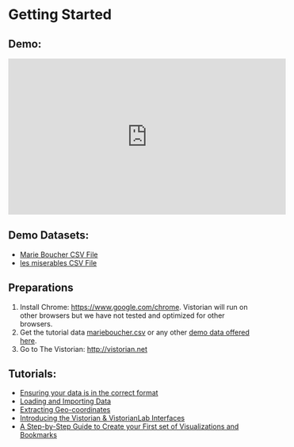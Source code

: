 <link rel="stylesheet" type="text/css" href="assets/styles/style.css">

# Getting Started

## Demo:
<iframe width="560" height="315" src="https://www.youtube.com/embed/0VE5X2GS3AE" title="The Vistorian" frameborder="0" allow="accelerometer; autoplay; clipboard-write; encrypted-media; gyroscope; picture-in-picture" allowfullscreen></iframe>

<br/>

## Demo Datasets:
* [Marie Boucher CSV File](https://drive.google.com/file/d/1Os_1D7xQEQHN_hujn8lf1qRVTwHTl8yV/view?usp=sharing)
* [les miserables CSV File](https://drive.google.com/file/d/11cSkZ9TYX7B1mq8gSIuKwEjahlEEmRH8/view?usp=sharing)
<!--* [Marie Boucher Bookmarks Sample JSON File](https://drive.google.com/file/d/1JcKxDLNq0_mj1-QouciMe7yHekDlmDRm/view?usp=sharing)-->





## Preparations 
1. Install Chrome: https://www.google.com/chrome. Vistorian will run on other browsers but we have not tested and optimized for other browsers.
2. Get the tutorial data [marieboucher.csv](  https://docs.google.com/spreadsheets/d/1sv2jakoxfNYPtqsQ5kI7SuzDBlW10xMwwiVSNVg2jD4/edit#gid=1326995075) or any other [demo data offered here](#demo-datasets).
3. Go to The Vistorian: http://vistorian.net

## Tutorials:
* [Ensuring your data is in the correct format ](https://vistorian.github.io/formattingdata.html)
* [Loading and Importing Data](tutorials/loading-data.html)
* [Extracting Geo-coordinates](tutorials/geocoordinates.html)
* [Introducing the Vistorian & VistorianLab Interfaces](https://vistorian.github.io/vistorian_Interface.html)
* [A Step-by-Step Guide to Create your First set of Visualizations and Bookmarks](https://vistorian.github.io/tutorial/bookmarks.html)



